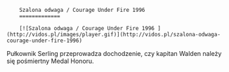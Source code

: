 
        Szalona odwaga / Courage Under Fire 1996 
        =============
        
        [![Szalona odwaga / Courage Under Fire 1996 ](http://vidos.pl/images/player.gif)](http://vidos.pl/szalona-odwaga-courage-under-fire-1996)
        
        
 Pułkownik Serling przeprowadza dochodzenie, czy kapitan Walden należy się pośmiertny Medal Honoru.
    